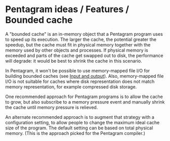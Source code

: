# Pentagram ideas / Features / Bounded cache

A "bounded cache" is an in-memory object that a Pentagram program uses to speed up its execution. The larger the cache, the potential greater the speedup, but the cache must fit in physical memory together with the memory used by other objects and processes. If physical memory is exceeded and parts of the cache get swapped out to disk, the performance will degrade: it would be best to shrink the cache in this scenario.

In Pentagram, it won't be possible to use memory-mapped file I/O for building bounded caches (see [Input and output](input-and-output.md)). Also, memory-mapped file I/O is not suitable for caches where disk representation does not match memory representation, for example compressed disk storage.

One recommended approach for Pentagram programs is to allow the cache to grow, but also subscribe to a memory pressure event and manually shrink the cache until memory pressure is relieved.

An alternate recommended approach is to augment that strategy with a configuration setting, to allow people to change the maximum ideal cache size of the program. The default setting can be based on total physical memory. (This is the approach picked for the Pentagram compiler.)
